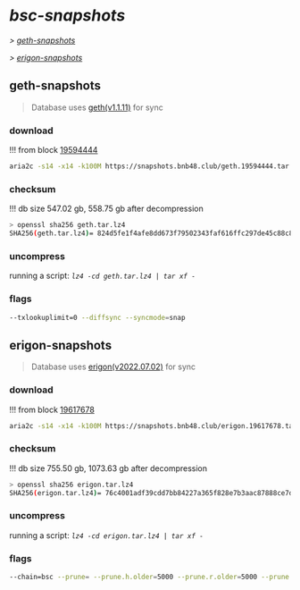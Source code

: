 # *bsc-snapshots*


*\> [geth-snapshots](#geth-snapshots)*

*\> [erigon-snapshots](#erigon-snapshots)*


## geth-snapshots


> Database uses [geth(v1.1.11)](https://github.com/bnb-chain/bsc/releases/tag/v1.1.11) for sync


### download

<!-- begin_geth -->

!!! from block [19594444](https://bscscan.com/block/19594444)
```bash
aria2c -s14 -x14 -k100M https://snapshots.bnb48.club/geth.19594444.tar.lz4 -o geth.tar.lz4
```


### checksum


!!! db size 547.02 gb, 558.75 gb after decompression
```bash
> openssl sha256 geth.tar.lz4
SHA256(geth.tar.lz4)= 824d5fe1f4afe8dd673f79502343faf616ffc297de45c88c8586de1966625e07
```

<!-- end_geth -->

### uncompress


running a script: _`lz4 -cd geth.tar.lz4 | tar xf -`_


### flags


```bash
--txlookuplimit=0 --diffsync --syncmode=snap
```


## erigon-snapshots


> Database uses [erigon(v2022.07.02)](https://github.com/ledgerwatch/erigon/releases/tag/v2022.07.02) for sync


### download

<!-- begin_erigon -->

!!! from block [19617678](https://bscscan.com/block/19617678)
```bash
aria2c -s14 -x14 -k100M https://snapshots.bnb48.club/erigon.19617678.tar.lz4 -o erigon.tar.lz4
```


### checksum


!!! db size 755.50 gb, 1073.63 gb after decompression
```bash
> openssl sha256 erigon.tar.lz4
SHA256(erigon.tar.lz4)= 76c4001adf39cdd7bb84227a365f828e7b3aac87888ce7d956d7afbbd3a9eb44
```

<!-- end_erigon -->

### uncompress


running a script: _`lz4 -cd erigon.tar.lz4 | tar xf -`_


### flags


```bash
--chain=bsc --prune= --prune.h.older=5000 --prune.r.older=5000 --prune.t.older=5000 --prune.c.older=5000 --db.pagesize=16k
```
